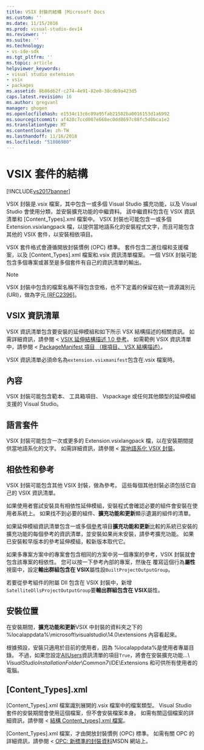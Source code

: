 ```yaml
---
title: VSIX 封裝的結構 |Microsoft Docs
ms.custom: ''
ms.date: 11/15/2016
ms.prod: visual-studio-dev14
ms.reviewer: ''
ms.suite: ''
ms.technology:
- vs-ide-sdk
ms.tgt_pltfrm: ''
ms.topic: article
helpviewer_keywords:
- visual studio extension
- vsix
- packages
ms.assetid: 8b86d62f-c274-4e91-82e0-38cdb9a423d5
caps.latest.revision: 16
ms.author: gregvanl
manager: ghogen
ms.openlocfilehash: e1534c13c6c09a95fab21582ba0016153d1a6992
ms.sourcegitcommit: af428c7ccd007e668ec0dd8697c88fc5d8bca1e2
ms.translationtype: MT
ms.contentlocale: zh-TW
ms.lasthandoff: 11/16/2018
ms.locfileid: "51806980"
---
```

# <a name="anatomy-of-a-vsix-package"></a>VSIX 套件的結構
[!INCLUDE[vs2017banner](../includes/vs2017banner.md)]

VSIX 封裝是.vsix 檔案，其中包含一或多個 Visual Studio 擴充功能，以及 Visual Studio 會使用分類，並安裝擴充功能的中繼資料。 該中繼資料包含在 VSIX 資訊清單和 [Content_Types].xml 檔案中。 VSIX 封裝也可能包含一或多個 Extension.vsixlangpack 檔，以提供當地語系化的安裝程式文字，而且可能包含其他的 VSIX 套件，以安裝相依項目。  
  
 VSIX 套件格式會遵循開放封裝慣例 (OPC) 標準。 套件包含二進位檔和支援檔案，以及 [Content_Types].xml 檔案和.vsix 資訊清單檔案。 一個 VSIX 封裝可能包含多個專案或甚至是多個套件有自己的資訊清單的輸出。  
  
> [!NOTE]
>  VSIX 封裝中包含的檔案名稱不得包含空格，也不下定義的保留在統一資源識別元 (URI)，做為字元[ \[RFC2396\]](http://go.microsoft.com/fwlink/?LinkId=90339)。  
  
## <a name="the-vsix-manifest"></a>VSIX 資訊清單  
 VSIX 資訊清單包含要安裝的延伸模組和如下所示 VSX 結構描述的相關資訊。 如需詳細資訊，請參閱 < [VSIX 延伸結構描述 1.0 參考](http://msdn.microsoft.com/en-us/76e410ec-b1fb-4652-ac98-4a4c52e09a2b)。 如需範例 VSIX 資訊清單中，請參閱 < [PackageManifest 項目 （根項目、 VSX 結構描述）](http://msdn.microsoft.com/en-us/f8ae42ba-775a-4d2b-976a-f556e147f187)。  
  
 VSIX 資訊清單必須命名為`extension.vsixmanifest`包含在.vsix 檔案時。  
  
## <a name="the-content"></a>內容  
 VSIX 封裝可能包含範本、 工具箱項目、 Vspackage 或任何其他類型的延伸模組支援的 Visual Studio。  
  
## <a name="language-packs"></a>語言套件  
 VSIX 封裝可能包含一次或更多的 Extension.vsixlangpack 檔，以在安裝期間提供當地語系化的文字。 如需詳細資訊，請參閱 <<c0> [ 當地語系化 VSIX 封裝](../extensibility/localizing-vsix-packages.md)。  
  
## <a name="dependencies-and-references"></a>相依性和參考  
 VSIX 封裝可能包含其他 VSIX 封裝，做為參考。 這些每個其他封裝必須包括它自己的 VSIX 資訊清單。  
  
 如果使用者嘗試安裝具有相依性延伸模組，安裝程式會確認必要的組件會安裝在使用者系統上。 如果找不到必要的組件、**擴充功能和更新**顯示遺漏的組件的清單。  
  
 如果延伸模組資訊清單包含一或多個[參考](http://msdn.microsoft.com/en-us/32c52934-e81e-4b53-8cb6-4df45ef7bfa8)項目**擴充功能和更新**比較的系統已安裝的擴充功能的每個參考的資訊清單，並安裝如果尚未安裝，請參考擴充功能。 如果已安裝較早版本的參考延伸模組，較新版本取代它。  
  
 如果多專案方案中的專案會包含相同的方案中另一個專案的參考，VSIX 封裝就會包含該專案的相依性。 您可以按一下參考內部的專案，然後在 覆寫這個行為**屬性**視窗中，設定**輸出群組包含在 VSIX**屬性設`BuiltProjectOutputGroup`。  
  
 若要從參考組件的附屬 Dll 包含在 VSIX 封裝中，新增`SatelliteDllsProjectOutputGroup`要**輸出群組包含在 VSIX**屬性。  
  
## <a name="installation-location"></a>安裝位置  
 在安裝期間，**擴充功能和更新**VSIX 中封裝的資料夾之下的 %localappdata%\microsoft\visualstudio\14.0\extensions 內容看起來。  
  
 根據預設，安裝只適用於目前的使用者，因為 %localappdata%是使用者專屬目錄。 不過，如果您設定[AllUsers](http://msdn.microsoft.com/en-us/ac817f50-3276-4ddb-b467-8bbb1432455b)資訊清單的項目`True`，將會在安裝擴充功能...\\ *VisualStudioInstallationFolder*\Common7\IDE\Extensions 和可供所有使用者的電腦。  
  
## <a name="contenttypesxml"></a>[Content_Types].xml  
 [Content_Types].xml 檔案識別展開的.vsix 檔案中的檔案類型。 Visual Studio 套件的安裝期間會使用這個檔案，但不會安裝檔案本身。 如需有關這個檔案的詳細資訊，請參閱 <<c0> [ 結構 Content_types\].xml 檔案](../extensibility/the-structure-of-the-content-types-dot-xml-file.md)。  
  
 [Content_Types].xml 檔案，才由開放封裝慣例 (OPC) 標準。 如需有關 OPC 的詳細資訊，請參閱 < [OPC: 新標準的封裝資料](http://go.microsoft.com/fwlink/?LinkID=148207)MSDN 網站上。

